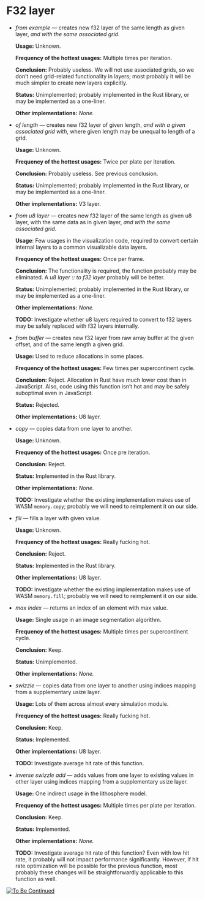 # F32 layer

-   _from example_ — creates new f32 layer of the same length as given layer,
    _and with the same associated grid_.

    **Usage:** Unknown.

    **Frequency of the hottest usages:** Multiple times per iteration.

    **Conclusion:** Probably useless. We will not use associated grids, so we
    don’t need grid-related functionality in layers; most probably it will be
    much simpler to create new layers explicitly.

    **Status:** Unimplemented; probably implemented in the Rust library, or may
    be implemented as a one-liner.

    **Other implementations:** _None._

-   _of length_ — creates new f32 layer of given length, _and with a given
    associated grid with_, where given length may be unequal to length of a
    grid.

    **Usage:** Unknown.

    **Frequency of the hottest usages:** Twice per plate per iteration.

    **Conclusion:** Probably useless. See previous conclusion.

    **Status:** Unimplemented; probably implemented in the Rust library, or may
    be implemented as a one-liner.

    **Other implementations:** V3 layer.

-   _from u8 layer_ — creates new f32 layer of the same length as given u8
    layer, with the same data as in given layer, _and with the same associated
    grid_.

    **Usage**: Few usages in the visualization code, required to convert certain
    internal layers to a common visualizable data layers.

    **Frequency of the hottest usages:** Once per frame.

    **Conclusion:** The functionality is required, the function probably may be
    eliminated. A _u8 layer :: to f32 layer_ probably will be better.

    **Status:** Unimplemented; probably implemented in the Rust library, or may
    be implemented as a one-liner.

    **Other implementations:** _None._

    **TODO:** Investigate whether u8 layers required to convert to f32 layers
    may be safely replaced with f32 layers internally.

-   _from buffer_ — creates new f32 layer from raw array buffer at the given
    offset, and of the same length a given grid.

    **Usage:** Used to reduce allocations in some places.

    **Frequency of the hottest usages:** Few times per supercontinent cycle.

    **Conclusion:** Reject. Allocation in Rust have much lower cost than in
    JavaScript. Also, code using this function isn’t hot and may be safely
    suboptimal even in JavaScript.

    **Status:** Rejected.

    **Other implementations:** U8 layer.

-   _copy_ — copies data from one layer to another.

    **Usage:** Unknown.

    **Frequency of the hottest usages:** Once pre iteration.

    **Conclusion:** Reject.

    **Status:** Implemented in the Rust library.

    **Other implementations:** _None._

    **TODO:** Investigate whether the existing implementation makes use of WASM
    `memory.copy`; probably we will need to reimplement it on our side.

-   _fill_ — fills a layer with given value.

    **Usage:** Unknown.

    **Frequency of the hottest usages:** Really fucking hot.

    **Conclusion:** Reject.

    **Status:** Implemented in the Rust library.

    **Other implementations:** U8 layer.

    **TODO:** Investigate whether the existing implementation makes use of WASM
    `memory.fill`; probably we will need to reimplement it on our side.

-   _max index_ — returns an index of an element with max value.

    **Usage:** Single usage in an image segmentation algorithm.

    **Frequency of the hottest usages:** Multiple times per supercontinent
    cycle.

    **Conclusion:** Keep.

    **Status:** Unimplemented.

    **Other implementations:** _None._

-   _swizzle_ — copies data from one layer to another using indices mapping from
    a supplementary usize layer.

    **Usage:** Lots of them across almost every simulation module.

    **Frequency of the hottest usages:** Really fucking hot.

    **Conclusion:** Keep.

    **Status:** Implemented.

    **Other implementations:** U8 layer.

    **TODO:** Investigate average hit rate of this function.

-   _inverse swizzle add_ — adds values from one layer to existing values in
    other layer using indices mapping from a supplementary usize layer.

    **Usage:** One indirect usage in the lithosphere model.

    **Frequency of the hottest usages:** Multiple times per plate per iteration.

    **Conclusion:** Keep.

    **Status:** Implemented.

    **Other implementations:** _None._

    **TODO:** Investigate average hit rate of this function? Even with low hit
    rate, it probably will not impact performance significantly. However, if hit
    rate optimization will be possible for the previous function, most probably
    these changes will be straightforwardly applicable to this function as well.

[![To Be Continued](https://img.youtube.com/vi/TEYG1ZXU2Pc/0.jpg)](https://youtu.be/TEYG1ZXU2Pc)
